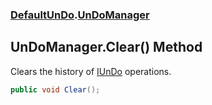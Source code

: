 ### [DefaultUnDo](./DefaultUnDo.md 'DefaultUnDo').[UnDoManager](./DefaultUnDo-UnDoManager.md 'DefaultUnDo.UnDoManager')
## UnDoManager.Clear() Method
Clears the history of [IUnDo](./DefaultUnDo-IUnDo.md 'DefaultUnDo.IUnDo') operations.  
```csharp
public void Clear();
```
